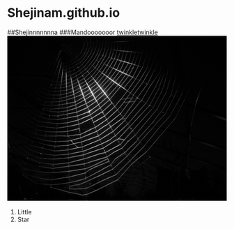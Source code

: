 # Shejinam.github.io
##Shejinnnnnnna
###Mandooooooor
[twinkletwinkle](https://www.youtube.com/watch?v=e9mkFOf4q9Y)
<img src = "web.jpg">
1. Little
2. Star
